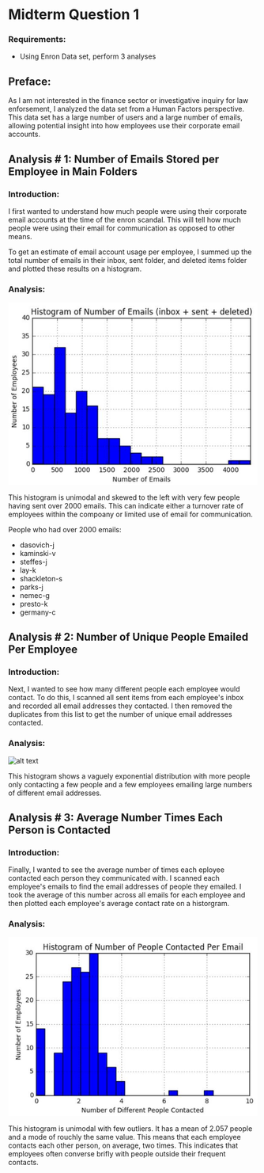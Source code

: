 # Midterm Question 1
### Requirements:
* Using Enron Data set, perform 3 analyses


## Preface:

As I am not interested in the finance sector or investigative inquiry for law enforsement, I analyzed the data set from a Human Factors perspective. This data set has a large number of users and a large number of emails, allowing potential insight into how employees use their corporate email accounts.


## Analysis \# 1: Number of Emails Stored per Employee in Main Folders

### Introduction:

I first wanted to understand how much people were using their corporate email accounts at the time of the enron scandal. This will tell how much people were using their email for communication as opposed to other means.

To get an estimate of email account usage per employee, I summed up the total number of emails in their inbox, sent folder, and deleted items folder and plotted these results on a histogram.


### Analysis:

![alt text](./img/numemails.JPG "Histogram of Number of Emails Sent")

This histogram is unimodal and skewed to the left with very few people having sent over 2000 emails. This can indicate either a turnover rate of employees within the compoany or limited use of email for communication.

People who had over 2000 emails:
* dasovich-j
* kaminski-v
* steffes-j
* lay-k
* shackleton-s
* parks-j
* nemec-g
* presto-k
* germany-c


## Analysis \# 2: Number of Unique People Emailed Per Employee

### Introduction:

Next, I wanted to see how many different people each employee would contact. To do this, I scanned all sent items from each employee's inbox and recorded all email addresses they contacted. I then removed the duplicates from this list to get the number of unique email addresses contacted.


### Analysis:

![alt text](./img/numepeople.JPG "Histogram of Number of Unique People Contacted")

This histogram shows a vaguely exponential distribution with more people only contacting a few people and a few employees emailing large numbers of different email addresses.


## Analysis \# 3: Average Number Times Each Person is Contacted

### Introduction:

Finally, I wanted to see the average number of times each eployee contacted each person they communicated with. I scanned each employee's emails to find the email addresses of people they emailed. I took the average of this number across all emails for each employee and then plotted each employee's average contact rate on a historgram.


### Analysis:

![alt text](./img/peopleperemail.JPG "Histogram of Number of People Per Email")

This histogram is unimodal with few outliers. It has a mean of 2.057 people and a mode of rouchly the same value. This means that each employee contacts each other person, on average, two times. This indicates that employees often converse brifly with people outside their frequent contacts.